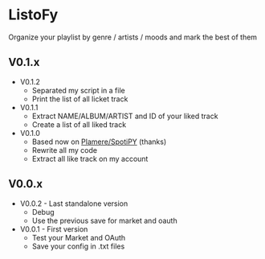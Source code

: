 # ListoFy
Organize your playlist by genre / artists / moods and mark the best of them

## V0.1.x
- V0.1.2
    - Separated my script in a file
    - Print the list of all licket track
- V0.1.1
    - Extract NAME/ALBUM/ARTIST and ID of your liked track
    - Create a list of all liked track
- V0.1.0
    - Based now on [Plamere/SpotiPY](https://github.com/plamere/spotipy) (thanks)
    - Rewrite all my code
    - Extract all like track on my account
## V0.0.x
- V0.0.2 - Last standalone version
    - Debug
    - Use the previous save for market and oauth
- V0.0.1 - First version
    - Test your Market and OAuth 
    - Save your config in .txt files
